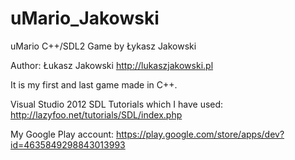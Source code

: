 # uMario_Jakowski
uMario C++/SDL2 Game by Łykasz Jakowski

Author: Łukasz Jakowski
http://lukaszjakowski.pl

It is my first and last game made in C++.

Visual Studio 2012
SDL Tutorials which I have used:
http://lazyfoo.net/tutorials/SDL/index.php


My Google Play account: https://play.google.com/store/apps/dev?id=4635849298843013993
